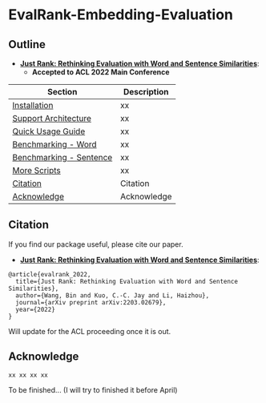 # EvalRank-Embedding-Evaluation

## Outline

- [**Just Rank: Rethinking Evaluation with Word and Sentence Similarities**](https://arxiv.org/abs/2203.02679):
    - **Accepted to ACL 2022 Main Conference**


<div align="center">

| Section | Description |
|-|-|
| [Installation](#Installation) 									| xx                    		    |
| [Support Architecture](#Support-Architecture) 					| xx                    		    |
| [Quick Usage Guide](#Quick-Usage-Guide)							| xx                    		    |
| [Benchmarking - Word](#Reproduce-the-result)						| xx                    		    |
| [Benchmarking - Sentence](#Performance)							| xx                    		    |
| [More Scripts](#More-Scripts)                                     | xx                    		    |
| [Citation](#Citation)												| Citation                    		|
| [Acknowledge](#Acknowledge)										| Acknowledge		   		 		|

</div>



## Citation

If you find our package useful, please cite our paper.
- [**Just Rank: Rethinking Evaluation with Word and Sentence Similarities**](https://arxiv.org/abs/2203.02679):

```
@article{evalrank_2022,
  title={Just Rank: Rethinking Evaluation with Word and Sentence Similarities},
  author={Wang, Bin and Kuo, C.-C. Jay and Li, Haizhou},
  journal={arXiv preprint arXiv:2203.02679},
  year={2022}
}
```
Will update for the ACL proceeding once it is out.

## Acknowledge

    xx xx xx xx

To be finished... (I will try to finished it before April)
